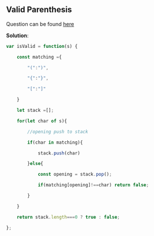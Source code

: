## Valid Parenthesis

Question can be found [here](https://leetcode.com/problems/valid-parentheses/description/)

**Solution**:

```js
var isValid = function(s) {

    const matching ={

        "(":")",

        "{":"}",

        "[":"]"

    }

    let stack =[];

    for(let char of s){

        //opening push to stack

        if(char in matching){

            stack.push(char)

        }else{

            const opening = stack.pop();

            if(matching[opening]!==char) return false;

        }

    }

    return stack.length===0 ? true : false;

};
```

